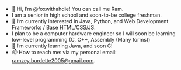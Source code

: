 - 👋 Hi, I’m @foxwithahdie! You can call me Ram.
- I am a senior in high school and soon-to-be college freshman.
- 👀 I’m currently interested in Java, Python, and Web Development Frameworks / Base HTML/CSS/JS.
- I plan to be a computer hardware engineer so I will soon be learning low-level programming (C, C++, Assembly (Many forms))
- 🌱 I’m currently learning Java, and soon C!
- 📫 How to reach me: via my personal email: ramzey.burdette2005@gmail.com.
